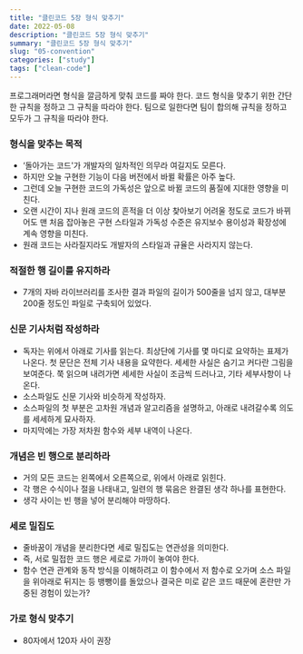 ```yaml
---
title: "클린코드 5장 형식 맞추기"
date: 2022-05-08
description: "클린코드 5장 형식 맞추기"
summary: "클린코드 5장 형식 맞추기"
slug: "05-convention"
categories: ["study"]
tags: ["clean-code"]
---
```


프로그래머라면 형식을 깔금하게 맞춰 코드를 짜야 한다. 코드 형식을 맞추기 위한 간단한 규칙을 정하고 그 규칙을 따라야 한다. 팀으로 일한다면 팀이 합의해 규칙을 정하고 모두가 그 규칙을 따라야 한다.

### 형식을 맞추는 목적

- ‘돌아가는 코드'가 개발자의 일차적인 의무라 여길지도 모른다.
- 하지만 오늘 구현한 기능이 다음 버전에서 바뀔 확률은 아주 높다.
- 그런데 오늘 구현한 코드의 가독성은 앞으로 바뀔 코드의 품질에 지대한 영향을 미친다.
- 오랜 시간이 지나 원래 코드의 흔적을 더 이상 찾아보기 어려울 정도로 코드가 바뀌어도 맨 처음 잡아놓은 구현 스타일과 가독성 수준은 유지보수 용이성과 확장성에 계속 영향을 미친다.
- 원래 코드는 사라질지라도 개발자의 스타일과 규율은 사라지지 않는다.

### 적절한 행 길이를 유지하라

- 7개의 자바 라이브러리를 조사한 결과 파일의 길이가 500줄을 넘지 않고, 대부분 200줄 정도인 파일로 구축되어 있었다.

### 신문 기사처럼 작성하라

- 독자는 위에서 아래로 기사를 읽는다. 최상단에 기사를 몇 마디로 요약하는 표제가 나온다. 첫 문단은 전체 기사 내용을 요약한다. 세세한 사실은 숨기고 커다란 그림을 보여준다. 쭉 읽으며 내려가면 세세한 사실이 조금씩 드러나고, 기타 세부사항이 나온다.
- 소스파일도 신문 기사와 비슷하게 작성하자.
- 소스파일의 첫 부분은 고차원 개념과 알고리즘을 설명하고, 아래로 내려갈수록 의도를 세세하게 묘사하자.
- 마지막에는 가장 저차원 함수와 세부 내역이 나온다.

### 개념은 빈 행으로 분리하라

- 거의 모든 코드는 왼쪽에서 오른쪽으로, 위에서 아래로 읽힌다.
- 각 행은 수식이나 절을 나태내고, 일련의 행 묶음은 완결된 생각 하나를 표현한다.
- 생각 사이는 빈 행을 넣어 분리해야 마땅하다.

### 세로 밀집도

- 줄바꿈이 개념을 분리한다면 세로 밀집도는 연관성을 의미한다.
- 즉, 서로 밀접한 코드 행은 세로로 가까이 놓여야 한다.
- 함수 연관 관계와 동작 방식을 이해하려고 이 함수에서 저 함수로 오가며 소스 파일을 위아래로 뒤지는 등 뱅뺑이를 돌았으나 결국은 미로 같은 코드 때문에 혼란만 가중된 경험이 있는가?

### 가로 형식 맞추기

- 80자에서 120자 사이 권장
